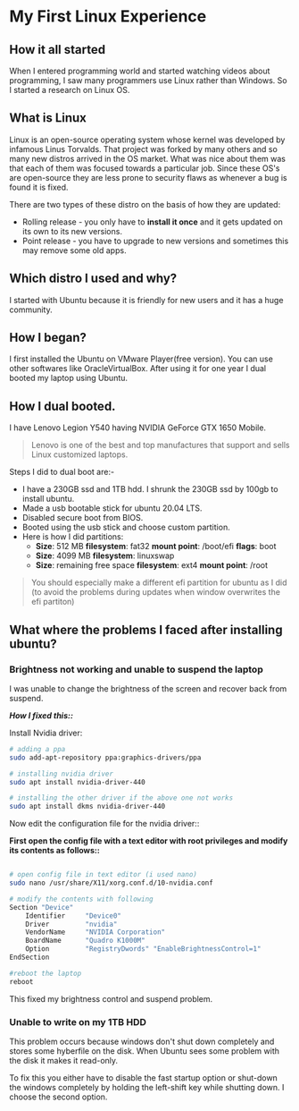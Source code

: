 # My First Linux Experience

## How it all started

When I entered programming world and started watching videos about programming, I saw many programmers use Linux rather than Windows. So I started a research on Linux OS.

## What is Linux

Linux is an open-source operating system whose kernel was developed by infamous Linus Torvalds. That project was forked by many others and so many new distros arrived in the OS market. What was nice about them was that each of them was focused towards a particular job. Since these OS's are open-source they are less prone to security flaws as whenever a bug is found it is fixed.

There are two types of these distro on the basis of how they are updated:

*   Rolling release - you only have to __install it once__ and it gets updated on its own to its new versions.
*   Point release - you have to upgrade to new versions and sometimes this may remove some old apps.

## Which distro I used and why?

I started with Ubuntu because it is friendly for new users and it has a huge community.

## How I began?

I first installed the Ubuntu on VMware Player(free version). You can use other softwares like OracleVirtualBox.
After using it for one year I dual booted my laptop using Ubuntu.

## How I dual booted.

I have Lenovo Legion Y540 having NVIDIA GeForce GTX 1650 Mobile.

> Lenovo is one of the best and top manufactures that support and sells Linux customized laptops.

Steps I did to dual boot are:-

*   I have a 230GB ssd and 1TB hdd. I shrunk the 230GB ssd by 100gb to install ubuntu.
*   Made a usb bootable stick for ubuntu 20.04 LTS.
*   Disabled secure boot from BIOS.
*   Booted using the usb stick and choose custom partition.
*   Here is how I did partitions:
    - __Size__: 512 MB      __filesystem__: fat32       __mount point__: /boot/efi      __flags__: boot
    - __Size__: 4099 MB     __filesystem__: linuxswap
    - __Size__: remaining free space    __filesystem__: ext4    __mount point__: /root

> You should especially make a different efi partition for ubuntu as I did (to avoid the problems during updates when window overwrites the efi partiton)

## What where the problems I faced after installing ubuntu?

### Brightness not working and unable to suspend the laptop

I was unable to change the brightness of the screen and recover back from suspend.

*__How I fixed this::__*

Install Nvidia driver:

``` bash
# adding a ppa
sudo add-apt-repository ppa:graphics-drivers/ppa

# installing nvidia driver
sudo apt install nvidia-driver-440

# installing the other driver if the above one not works
sudo apt install dkms nvidia-driver-440
```

Now edit the configuration file for the nvidia driver::

__First open the config file with a text editor with root privileges and modify its contents as follows::__

``` bash

# open config file in text editor (i used nano)
sudo nano /usr/share/X11/xorg.conf.d/10-nvidia.conf

# modify the contents with following
Section "Device"
    Identifier     "Device0"
    Driver         "nvidia"
    VendorName     "NVIDIA Corporation"
    BoardName      "Quadro K1000M"
    Option         "RegistryDwords" "EnableBrightnessControl=1"
EndSection

#reboot the laptop
reboot
```

This fixed my brightness control and suspend problem.

### Unable to write on my 1TB HDD

This problem occurs because windows don't shut down completely and stores some hyberfile on the disk.
When Ubuntu sees some problem with the disk it makes it read-only.

To fix this you either have to disable the fast startup option or shut-down the windows completely by holding the left-shift key while shutting down. I choose the second option.
